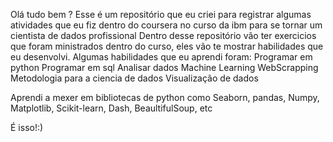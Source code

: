 Olá tudo bem ?
Esse é um repositório que eu criei para registrar algumas atividades  que eu fiz dentro do coursera no curso da ibm para se tornar um cientista de dados profissional 
Dentro desse repositório vão ter exercicios que foram ministrados dentro do curso, eles vão te mostrar habilidades que eu desenvolvi.
Algumas habilidades que eu aprendi foram:
Programar em python 
Programar em sql 
Analisar dados 
Machine Learning 
WebScrapping 
Metodologia para a ciencia de dados 
Visualização de dados 

Aprendi a mexer em bibliotecas de python como 
Seaborn, pandas, Numpy, Matplotlib, Scikit-learn,  Dash, BeaultifulSoup, etc

É isso!:) 
